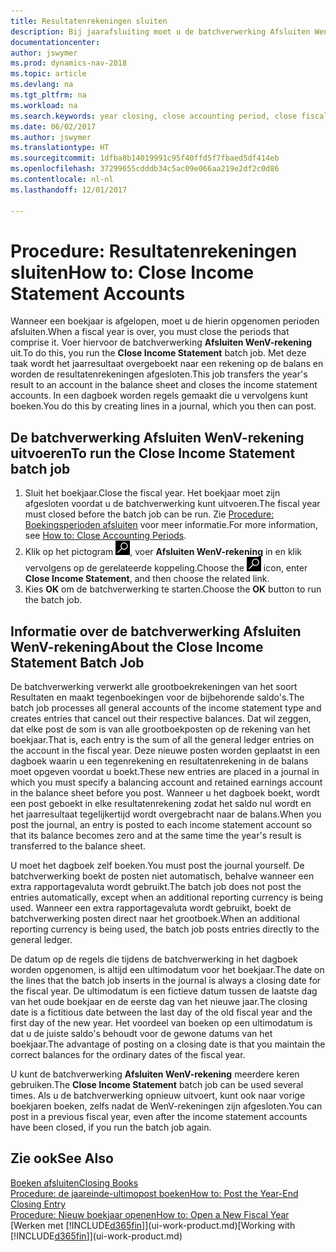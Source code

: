 ```yaml
---
title: Resultatenrekeningen sluiten
description: Bij jaarafsluiting moet u de batchverwerking Afsluiten WenV-rekening uitvoeren om de boekhoudperioden te sluiten die het boekjaar vormen.
documentationcenter: 
author: jswymer
ms.prod: dynamics-nav-2018
ms.topic: article
ms.devlang: na
ms.tgt_pltfrm: na
ms.workload: na
ms.search.keywords: year closing, close accounting period, close fiscal year, bank account detailed trial balance
ms.date: 06/02/2017
ms.author: jswymer
ms.translationtype: HT
ms.sourcegitcommit: 1dfba8b14019991c95f40ffd5f7fbaed5df414eb
ms.openlocfilehash: 37299655cdddb34c5ac09e066aa219e2df2c0d86
ms.contentlocale: nl-nl
ms.lasthandoff: 12/01/2017

---
```

# <a name="how-to-close-income-statement-accounts"></a><span data-ttu-id="76e24-103">Procedure: Resultatenrekeningen sluiten</span><span class="sxs-lookup"><span data-stu-id="76e24-103">How to: Close Income Statement Accounts</span></span>
<span data-ttu-id="76e24-104">Wanneer een boekjaar is afgelopen, moet u de hierin opgenomen perioden afsluiten.</span><span class="sxs-lookup"><span data-stu-id="76e24-104">When a fiscal year is over, you must close the periods that comprise it.</span></span> <span data-ttu-id="76e24-105">Voer hiervoor de batchverwerking **Afsluiten WenV-rekening** uit.</span><span class="sxs-lookup"><span data-stu-id="76e24-105">To do this, you run the **Close Income Statement** batch job.</span></span> <span data-ttu-id="76e24-106">Met deze taak wordt het jaarresultaat overgeboekt naar een rekening op de balans en worden de resultatenrekeningen afgesloten.</span><span class="sxs-lookup"><span data-stu-id="76e24-106">This job transfers the year's result to an account in the balance sheet and closes the income statement accounts.</span></span> <span data-ttu-id="76e24-107">In een dagboek worden regels gemaakt die u vervolgens kunt boeken.</span><span class="sxs-lookup"><span data-stu-id="76e24-107">You do this by creating lines in a journal, which you then can post.</span></span>

## <a name="to-run-the-close-income-statement-batch-job"></a><span data-ttu-id="76e24-108">De batchverwerking Afsluiten WenV-rekening uitvoeren</span><span class="sxs-lookup"><span data-stu-id="76e24-108">To run the Close Income Statement batch job</span></span>
1. <span data-ttu-id="76e24-109">Sluit het boekjaar.</span><span class="sxs-lookup"><span data-stu-id="76e24-109">Close the fiscal year.</span></span> <span data-ttu-id="76e24-110">Het boekjaar moet zijn afgesloten voordat u de batchverwerking kunt uitvoeren.</span><span class="sxs-lookup"><span data-stu-id="76e24-110">The fiscal year must closed before the batch job can be run.</span></span> <span data-ttu-id="76e24-111">Zie [Procedure: Boekingsperioden afsluiten](year-close-account-periods.md) voor meer informatie.</span><span class="sxs-lookup"><span data-stu-id="76e24-111">For more information, see [How to: Close Accounting Periods](year-close-account-periods.md).</span></span>
2. <span data-ttu-id="76e24-112">Klik op het pictogram ![Zoeken naar pagina of rapport](media/ui-search/search_small.png "pictogram Zoeken naar pagina of rapport"), voer **Afsluiten WenV-rekening** in en klik vervolgens op de gerelateerde koppeling.</span><span class="sxs-lookup"><span data-stu-id="76e24-112">Choose the ![Search for Page or Report](media/ui-search/search_small.png "Search for Page or Report icon") icon, enter **Close Income Statement**, and then choose the related link.</span></span>
3. <span data-ttu-id="76e24-113">Kies **OK** om de batchverwerking te starten.</span><span class="sxs-lookup"><span data-stu-id="76e24-113">Choose the **OK** button to run the batch job.</span></span>

## <a name="about-the-close-income-statement-batch-job"></a><span data-ttu-id="76e24-114">Informatie over de batchverwerking Afsluiten WenV-rekening</span><span class="sxs-lookup"><span data-stu-id="76e24-114">About the Close Income Statement Batch Job</span></span>
<span data-ttu-id="76e24-115">De batchverwerking verwerkt alle grootboekrekeningen van het soort Resultaten en maakt tegenboekingen voor de bijbehorende saldo's.</span><span class="sxs-lookup"><span data-stu-id="76e24-115">The batch job processes all general accounts of the income statement type and creates entries that cancel out their respective balances.</span></span> <span data-ttu-id="76e24-116">Dat wil zeggen, dat elke post de som is van alle grootboekposten op de rekening van het boekjaar.</span><span class="sxs-lookup"><span data-stu-id="76e24-116">That is, each entry is the sum of all the general ledger entries on the account in the fiscal year.</span></span> <span data-ttu-id="76e24-117">Deze nieuwe posten worden geplaatst in een dagboek waarin u een tegenrekening en resultatenrekening in de balans moet opgeven voordat u boekt.</span><span class="sxs-lookup"><span data-stu-id="76e24-117">These new entries are placed in a journal in which you must specify a balancing account and retained earnings account in the balance sheet before you post.</span></span> <span data-ttu-id="76e24-118">Wanneer u het dagboek boekt, wordt een post geboekt in elke resultatenrekening zodat het saldo nul wordt en het jaarresultaat tegelijkertijd wordt overgebracht naar de balans.</span><span class="sxs-lookup"><span data-stu-id="76e24-118">When you post the journal, an entry is posted to each income statement account so that its balance becomes zero and at the same time the year's result is transferred to the balance sheet.</span></span>

<span data-ttu-id="76e24-119">U moet het dagboek zelf boeken.</span><span class="sxs-lookup"><span data-stu-id="76e24-119">You must post the journal yourself.</span></span> <span data-ttu-id="76e24-120">De batchverwerking boekt de posten niet automatisch, behalve wanneer een extra rapportagevaluta wordt gebruikt.</span><span class="sxs-lookup"><span data-stu-id="76e24-120">The batch job does not post the entries automatically, except when an additional reporting currency is being used.</span></span> <span data-ttu-id="76e24-121">Wanneer een extra rapportagevaluta wordt gebruikt, boekt de batchverwerking posten direct naar het grootboek.</span><span class="sxs-lookup"><span data-stu-id="76e24-121">When an additional reporting currency is being used, the batch job posts entries directly to the general ledger.</span></span>

<span data-ttu-id="76e24-122">De datum op de regels die tijdens de batchverwerking in het dagboek worden opgenomen, is altijd een ultimodatum voor het boekjaar.</span><span class="sxs-lookup"><span data-stu-id="76e24-122">The date on the lines that the batch job inserts in the journal is always a closing date for the fiscal year.</span></span> <span data-ttu-id="76e24-123">De ultimodatum is een fictieve datum tussen de laatste dag van het oude boekjaar en de eerste dag van het nieuwe jaar.</span><span class="sxs-lookup"><span data-stu-id="76e24-123">The closing date is a fictitious date between the last day of the old fiscal year and the first day of the new year.</span></span> <span data-ttu-id="76e24-124">Het voordeel van boeken op een ultimodatum is dat u de juiste saldo's behoudt voor de gewone datums van het boekjaar.</span><span class="sxs-lookup"><span data-stu-id="76e24-124">The advantage of posting on a closing date is that you maintain the correct balances for the ordinary dates of the fiscal year.</span></span>

<span data-ttu-id="76e24-125">U kunt de batchverwerking **Afsluiten WenV-rekening** meerdere keren gebruiken.</span><span class="sxs-lookup"><span data-stu-id="76e24-125">The **Close Income Statement** batch job can be used several times.</span></span> <span data-ttu-id="76e24-126">Als u de batchverwerking opnieuw uitvoert, kunt ook naar vorige boekjaren boeken, zelfs nadat de WenV-rekeningen zijn afgesloten.</span><span class="sxs-lookup"><span data-stu-id="76e24-126">You can post in a previous fiscal year, even after the income statement accounts have been closed, if you run the batch job again.</span></span>

## <a name="see-also"></a><span data-ttu-id="76e24-127">Zie ook</span><span class="sxs-lookup"><span data-stu-id="76e24-127">See Also</span></span>
[<span data-ttu-id="76e24-128">Boeken afsluiten</span><span class="sxs-lookup"><span data-stu-id="76e24-128">Closing Books</span></span>](year-close-books.md)  
[<span data-ttu-id="76e24-129">Procedure: de jaareinde-ultimopost boeken</span><span class="sxs-lookup"><span data-stu-id="76e24-129">How to: Post the Year-End Closing Entry</span></span>](year-how-post-year-end-close-entry.md)  
[<span data-ttu-id="76e24-130">Procedure: Nieuw boekjaar openen</span><span class="sxs-lookup"><span data-stu-id="76e24-130">How to: Open a New Fiscal Year</span></span>](finance-how-open-new-fiscal-year.md)  
<span data-ttu-id="76e24-131">[Werken met [!INCLUDE[d365fin](includes/d365fin_md.md)]](ui-work-product.md)</span><span class="sxs-lookup"><span data-stu-id="76e24-131">[Working with [!INCLUDE[d365fin](includes/d365fin_md.md)]](ui-work-product.md)</span></span>

